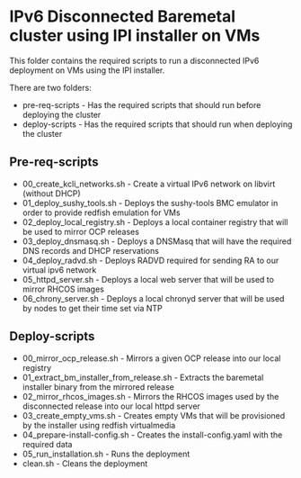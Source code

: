 # IPv6 Disconnected Baremetal cluster using IPI installer on VMs

This folder contains the required scripts to run a disconnected IPv6 deployment on VMs using the IPI installer.

There are two folders:

* pre-req-scripts - Has the required scripts that should run before deploying the cluster
* deploy-scripts - Has the required scripts that should run when deploying the cluster


## Pre-req-scripts

* 00_create_kcli_networks.sh - Create a virtual IPv6 network on libvirt (without DHCP) 
* 01_deploy_sushy_tools.sh - Deploys the sushy-tools BMC emulator in order to provide redfish emulation for VMs 
* 02_deploy_local_registry.sh - Deploys a local container registry that will be used to mirror OCP releases
* 03_deploy_dnsmasq.sh - Deploys a DNSMasq that will have the required DNS records and DHCP reservations
* 04_deploy_radvd.sh - Deploys RADVD required for sending RA to our virtual ipv6 network
* 05_httpd_server.sh - Deploys a local web server that will be used to mirror RHCOS images
* 06_chrony_server.sh - Deploys a local chronyd server that will be used by nodes to get their time set via NTP

## Deploy-scripts

* 00_mirror_ocp_release.sh - Mirrors a given OCP release into our local registry
* 01_extract_bm_installer_from_release.sh - Extracts the baremetal installer binary from the mirrored release
* 02_mirror_rhcos_images.sh - Mirrors the RHCOS images used by the disconnected release into our local httpd server
* 03_create_empty_vms.sh - Creates empty VMs that will be provisioned by the installer using redfish virtualmedia
* 04_prepare-install-config.sh - Creates the install-config.yaml with the required data
* 05_run_installation.sh - Runs the deployment
* clean.sh - Cleans the deployment

